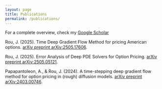 ```yaml
---
layout: page
title: Publications
permalink: /publications/
---
```


For a complete overview, check my [Google Scholar](https://scholar.google.nl/citations?user=AuvzKVwAAAAJ&hl=nl)

Rou, J. (2025). Time Deep Gradient Flow Method for pricing American options. [arXiv preprint arXiv:2505.17606]((https://arxiv.org/abs/2507.17606)).

Rou, J. (2025). Error Analysis of Deep PDE Solvers for Option Pricing. [arXiv preprint arXiv:2505.05121](https://arxiv.org/abs/2505.05121).

Papapantoleon, A., & Rou, J. (2024). A time-stepping deep gradient flow method for option pricing in (rough) diffusion models. [arXiv preprint arXiv:2403.00746](https://arxiv.org/abs/2403.00746).
